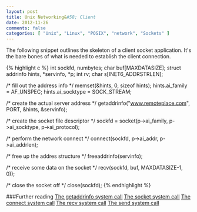 ```yaml
---
layout: post
title: Unix Networking&#58; Client
date: 2012-11-26
comments: false
categories: [ "Unix", "Linux", "POSIX", "network", "Sockets" ]
---
```


The following snippet outlines the skeleton of a client socket application. It's the bare bones of what is needed to establish the client connection.

{% highlight c %}
int sockfd, numbytes;
char buf[MAXDATASIZE];
struct addrinfo hints, *servinfo, *p;
int rv;
char s[INET6_ADDRSTRLEN];

/* fill out the address info */
memset(&hints, 0, sizeof hints);
hints.ai_family = AF_UNSPEC;
hints.ai_socktype = SOCK_STREAM;

/* create the actual server address */
getaddrinfo("www.remoteplace.com", PORT, &hints, &servinfo);

/* create the socket file descriptor */
sockfd = socket(p->ai_family, p->ai_socktype, p->ai_protocol);

/* perform the network connect */
connect(sockfd, p->ai_addr, p->ai_addrlen);

/* free up the addres structure */
freeaddrinfo(servinfo);

/* receive some data on the socket */
recv(sockfd, buf, MAXDATASIZE-1, 0));

/* close the socket off */
close(sockfd);
{% endhighlight %}

###Further reading
[The getaddrinfo system call](http://unixhelp.ed.ac.uk/CGI/man-cgi?getaddrinfo+3)
[The socket system call](http://unixhelp.ed.ac.uk/CGI/man-cgi?socket)
[The connect system call](http://unixhelp.ed.ac.uk/CGI/man-cgi?connect)
[The recv system call](http://unixhelp.ed.ac.uk/CGI/man-cgi?recv)
[The send system call](http://unixhelp.ed.ac.uk/CGI/man-cgi?send)
